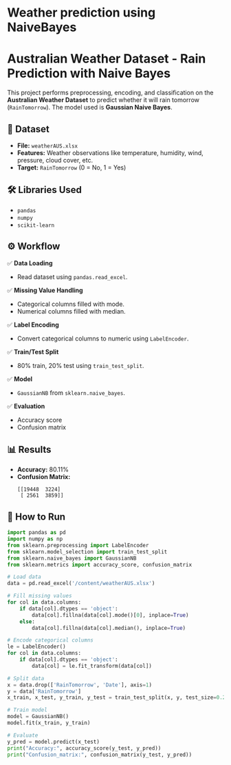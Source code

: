 # Weather prediction using NaiveBayes
# Australian Weather Dataset - Rain Prediction with Naive Bayes

This project performs preprocessing, encoding, and classification on the **Australian Weather Dataset** to predict whether it will rain tomorrow (`RainTomorrow`). The model used is **Gaussian Naive Bayes**.

## 📂 Dataset

- **File:** `weatherAUS.xlsx`
- **Features:** Weather observations like temperature, humidity, wind, pressure, cloud cover, etc.
- **Target:** `RainTomorrow` (0 = No, 1 = Yes)

## 🛠️ Libraries Used

- `pandas`
- `numpy`
- `scikit-learn`

## ⚙️ Workflow

✅ **Data Loading**  
- Read dataset using `pandas.read_excel`.

✅ **Missing Value Handling**  
- Categorical columns filled with mode.  
- Numerical columns filled with median.

✅ **Label Encoding**  
- Convert categorical columns to numeric using `LabelEncoder`.

✅ **Train/Test Split**  
- 80% train, 20% test using `train_test_split`.

✅ **Model**  
- `GaussianNB` from `sklearn.naive_bayes`.

✅ **Evaluation**  
- Accuracy score  
- Confusion matrix  

## 📊 Results

- **Accuracy:** 80.11%  
- **Confusion Matrix:**  
  ```
  [[19448  3224]
   [ 2561  3859]]
  ```

## 🚀 How to Run

```python
import pandas as pd
import numpy as np
from sklearn.preprocessing import LabelEncoder
from sklearn.model_selection import train_test_split
from sklearn.naive_bayes import GaussianNB
from sklearn.metrics import accuracy_score, confusion_matrix

# Load data
data = pd.read_excel('/content/weatherAUS.xlsx')

# Fill missing values
for col in data.columns:
    if data[col].dtypes == 'object':
        data[col].fillna(data[col].mode()[0], inplace=True)
    else:
        data[col].fillna(data[col].median(), inplace=True)

# Encode categorical columns
le = LabelEncoder()
for col in data.columns:
    if data[col].dtypes == 'object':
        data[col] = le.fit_transform(data[col])

# Split data
x = data.drop(['RainTomorrow', 'Date'], axis=1)
y = data['RainTomorrow']
x_train, x_test, y_train, y_test = train_test_split(x, y, test_size=0.2, random_state=42)

# Train model
model = GaussianNB()
model.fit(x_train, y_train)

# Evaluate
y_pred = model.predict(x_test)
print("Accuracy:", accuracy_score(y_test, y_pred))
print("Confusion_matrix:", confusion_matrix(y_test, y_pred))
```
